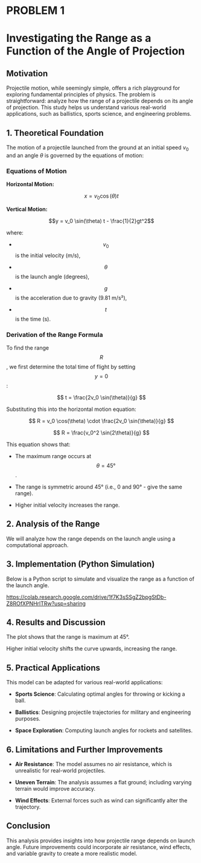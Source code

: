  # PROBLEM 1

# Investigating the Range as a Function of the Angle of Projection

## Motivation

Projectile motion, while seemingly simple, offers a rich playground for exploring fundamental principles of physics. The problem is straightforward: analyze how the range of a projectile depends on its angle of projection. This study helps us understand various real-world applications, such as ballistics, sports science, and engineering problems.

## 1. Theoretical Foundation

The motion of a projectile launched from the ground at an initial speed $v_0$ and an angle $\theta$ is governed by the equations of motion:

### Equations of Motion

**Horizontal Motion:**

$$x = v_0 \cos(\theta) t$$

**Vertical Motion:**

$$y = v_0 \sin(\theta) t - \frac{1}{2}gt^2$$



where:

- $$v_0$$ is the initial velocity (m/s),

- $$\theta$$ is the launch angle (degrees),

- $$g$$ is the acceleration due to gravity (9.81 m/s²),

- $$t$$ is the time (s).

### Derivation of the Range Formula

To find the range $$ R $$, we first determine the total time of flight by setting $$ y = 0 $$:



$$ t = \frac{2v_0 \sin(\theta)}{g} $$



Substituting this into the horizontal motion equation:



$$ R = v_0 \cos(\theta) \cdot \frac{2v_0 \sin(\theta)}{g} $$





$$ R = \frac{v_0^2 \sin(2\theta)}{g} $$



This equation shows that:


- The maximum range occurs at $$\theta = 45°$$.

- The range is symmetric around 45° (i.e., 0 and 90° -  give the same range).

- Higher initial velocity increases the range.

## 2. Analysis of the Range

We will analyze how the range depends on the launch angle using a computational approach.

## 3. Implementation (Python Simulation)

Below is a Python script to simulate and visualize the range as a function of the launch angle.

https://colab.research.google.com/drive/1f7K3sSSgZ2bpgStDb-Z8ROfXPNHrlTRw?usp=sharing

## 4. Results and Discussion

The plot shows that the range is maximum at 45°.



Higher initial velocity shifts the curve upwards, increasing the range.

## 5. Practical Applications

This model can be adapted for various real-world applications:

- **Sports Science**: Calculating optimal angles for throwing or kicking a ball.

- **Ballistics**: Designing projectile trajectories for military and engineering purposes.

- **Space Exploration**: Computing launch angles for rockets and satellites.

## 6. Limitations and Further Improvements

- **Air Resistance**: The model assumes no air resistance, which is unrealistic for real-world projectiles.

- **Uneven Terrain**: The analysis assumes a flat ground; including varying terrain would improve accuracy.

- **Wind Effects**: External forces such as wind can significantly alter the trajectory.

## Conclusion

This analysis provides insights into how projectile range depends on launch angle. Future improvements could incorporate air resistance, wind effects, and variable gravity to create a more realistic model.
